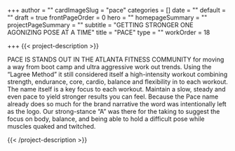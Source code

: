 +++
author = ""
cardImageSlug = "pace"
categories = []
date = ""
default = ""
draft = true
frontPageOrder = 0
hero = ""
homepageSummary = ""
projectPageSummary = ""
subtitle = "GETTING STRONGER ONE AGONIZING POSE AT A TIME"
title = "PACE"
type = ""
workOrder = 18

+++
{{< project-description >}} <p>PACE IS STANDS OUT IN THE ATLANTA FITNESS COMMUNITY for moving a way from boot camp and ultra aggressive work out trends. Using the “Lagree Method” it still considered itself a high-intensity workout combining strength, endurance, core, cardio, balance and flexibility in to each workout. The name itself is a key focus to each workout. Maintain a slow, steady and even pace to yield stronger results you can feel. Because the Pace name already does so much for the brand narrative the word was intentionally left as the logo. Our strong-stance “A” was there for the taking to suggest the focus on body, balance, and being able to hold a difficult pose while muscles quaked and twitched.</p> {{< /project-description >}}

<div class="project-item">
